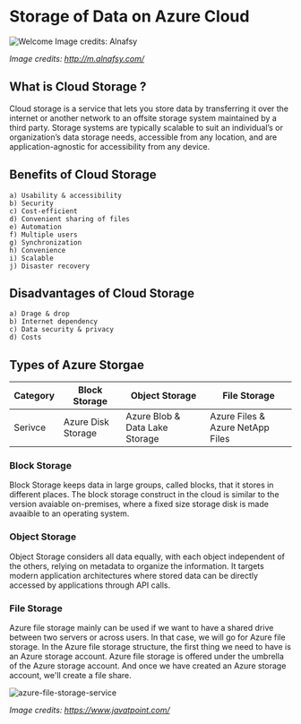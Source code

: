 # Storage of Data on Azure Cloud

![Welcome Image credits: Alnafsy](https://user-images.githubusercontent.com/58803999/173579763-bd5ea067-4d35-4f75-89d6-fdd02192d11e.jpeg)

*Image credits: http://m.alnafsy.com/*

## What is Cloud Storage ?
Cloud storage is a service that lets you store data by transferring it over the internet or another network to an offsite storage system maintained by a third party.
Storage systems are typically scalable to suit an individual’s or organization’s data storage needs, accessible from any location, and are application-agnostic for accessibility from any device.

## Benefits of Cloud Storage
    a) Usability & accessibility
    b) Security
    c) Cost-efficient
    d) Convenient sharing of files
    e) Automation
    f) Multiple users
    g) Synchronization
    h) Convenience
    i) Scalable
    j) Disaster recovery

## Disadvantages of Cloud Storage
    a) Drage & drop
    b) Internet dependency
    c) Data security & privacy
    d) Costs
    
## Types of Azure Storgae

| Category | Block Storage | Object Storage | File Storage |
| ------------- | ------------- | ------------- | ------------- |
| Serivce  | Azure Disk Storage  | Azure Blob & Data Lake Storage  | Azure Files & Azure NetApp Files  |

### Block Storage
Block Storage keeps data in large groups, called blocks, that it stores in different places. The block storage construct in the cloud is similar to the version avaiable on-premises, where a fixed size storage disk is made avaaible to an operating system. 

### Object Storage
Object Storage considers all data equally, with each object independent of the others, relying on metadata to organize the information. It targets modern application architectures where stored data can be directly accessed  by applications through API calls.

### File Storage
Azure file storage mainly can be used if we want to have a shared drive between two servers or across users. In that case, we will go for Azure file storage. In the Azure file storage structure, the first thing we need to have is an Azure storage account. Azure file storage is offered under the umbrella of the Azure storage account. And once we have created an Azure storage account, we'll create a file share.

![azure-file-storage-service](https://user-images.githubusercontent.com/82721772/204829603-e26df639-49db-43fd-b091-7815c159893b.png)

*Image credits: https://www.javatpoint.com/*
